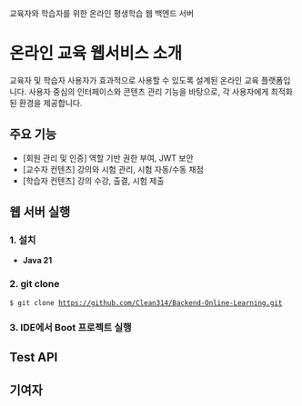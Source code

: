 교육자와 학습자를 위한 온라인 평생학습 웹 백엔드 서버

# 온라인 교육 웹서비스 소개
교육자 및 학습자 사용자가 효과적으로 사용할 수 있도록 설계된 온라인 교육 플랫폼입니다. 사용자 중심의 인터페이스와 콘텐츠 관리 기능을 바탕으로, 각 사용자에게 최적화된 환경을 제공합니다.

## 주요 기능
<ul>
  <li>[회원 관리 및 인증] 역할 기반 권한 부여, JWT 보안</li>
  <li>[교수자 컨텐츠] 강의와 시험 관리, 시험 자동/수동 채점</li>
  <li>[학습자 컨텐츠] 강의 수강, 출결, 시험 제출</li>
</ul>

## 웹 서버 실행
### 1. 설치
<ul>
  <li><b>Java 21</b></li>
</ul>

### 2. git clone
<code>$ git clone https://github.com/Clean314/Backend-Online-Learning.git</code>

### 3. IDE에서 Boot 프로젝트 실행

## Test API

## 기여자
